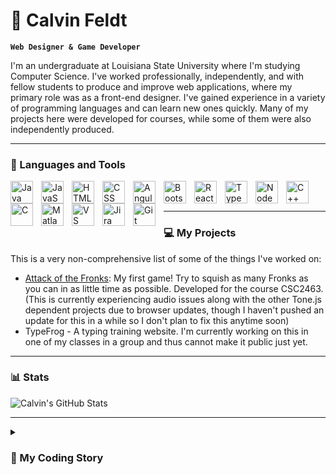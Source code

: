 # 🧙 Calvin Feldt

**`Web Designer & Game Developer`**

I'm an undergraduate at Louisiana State University where I'm studying Computer Science. I've worked professionally, independently, and with fellow students to produce and improve web applications, where my primary role was as a front-end designer. I've gained experience in a variety of programming languages and can learn new ones quickly. Many of my projects here were developed for courses, while some of them were also independently produced.

---

### 🧰 Languages and Tools
<img align="left" alt="Java" width="36px" style="padding-right:10px;" src="https://cdn.jsdelivr.net/gh/devicons/devicon/icons/java/java-original.svg" />
<img align="left" alt="JavaScript" width="36px" style="padding-right:10px;" src="https://cdn.jsdelivr.net/gh/devicons/devicon/icons/javascript/javascript-plain.svg" />
<img align="left" alt="HTML" width="36px" style="padding-right:10px;" src="https://cdn.jsdelivr.net/gh/devicons/devicon/icons/html5/html5-plain.svg" />
<img align="left" alt="CSS" width="36px" style="padding-right:10px;" src="https://cdn.jsdelivr.net/gh/devicons/devicon/icons/css3/css3-plain.svg" />
<img align="left" alt="Angular" width="36px" style="padding-right:10px;" src="https://cdn.jsdelivr.net/gh/devicons/devicon/icons/angularjs/angularjs-plain.svg" />
<img align="left" alt="Bootstrap" width="36px" style="padding-right:10px;" src="https://cdn.jsdelivr.net/gh/devicons/devicon/icons/bootstrap/bootstrap-plain.svg" />
<img align="left" alt="React" width="36px" style="padding-right:10px;" src="https://cdn.jsdelivr.net/gh/devicons/devicon/icons/react/react-original.svg" />
<img align="left" alt="TypeScript" width="36px" style="padding-right:10px;" src="https://cdn.jsdelivr.net/gh/devicons/devicon/icons/typescript/typescript-plain.svg" />
<img align="left" alt="NodeJS" width="36px" style="padding-right:10px;" src="https://cdn.jsdelivr.net/gh/devicons/devicon/icons/nodejs/nodejs-plain.svg" />
<img align="left" alt="C++" width="36px" style="padding-right:10px;" src="https://cdn.jsdelivr.net/gh/devicons/devicon/icons/cplusplus/cplusplus-plain.svg" />
<img align="left" alt="C" width="36px" style="padding-right:10px;" src="https://cdn.jsdelivr.net/gh/devicons/devicon/icons/c/c-plain.svg" />
<img align="left" alt="Matlab" width="36px" style="padding-right:10px;" src="https://cdn.jsdelivr.net/gh/devicons/devicon/icons/matlab/matlab-line.svg" />
<img align="left" alt="VS Code" width="36px" style="padding-right:10px;" src="https://cdn.jsdelivr.net/gh/devicons/devicon/icons/vscode/vscode-original.svg" />
<img align="left" alt="Jira" width="36px" style="padding-right:10px;" src="https://cdn.jsdelivr.net/gh/devicons/devicon/icons/jira/jira-plain.svg" />
<img align="left" alt="Git" width="36px" style="padding-right:10px;" src="https://cdn.jsdelivr.net/gh/devicons/devicon/icons/git/git-plain.svg" />

<br/>
<br/>

---

### 💻 My Projects

This is a very non-comprehensive list of some of the things I've worked on:

* [Attack of the Fronks](https://c-feldt.github.io/BugSquishProject/): My first game! Try to squish as many Fronks as you can in as little time as possible. Developed for the course CSC2463. (This is currently experiencing audio issues along with the other Tone.js dependent projects due to browser updates, though I haven't pushed an update for this in a while so I don't plan to fix this anytime soon)
* TypeFrog - A typing training website. I'm currently working on this in one of my classes in a group and thus cannot make it public just yet.

---

### 📊 Stats

![Calvin's GitHub Stats](https://github-readme-stats.vercel.app/api?username=c-feldt&show_icons=true&theme=midnight-purple)

---

<details>
  <summary><h3>📖 My Coding Story</h3></summary>
    When I was a kid, I loved Lego. Not just the sets with specific instructions, but also the boxes of whatever random pieces they had lying around. I always felt super excited to put together a cool new creation. Fast forward a few years to when Santa Clause gifted me a Wii (I was very good that year, what can I say?), I discovered another one of my passions: video games! Though it wasn't until high school that these two interests really mixed together. I took AP Computer Science out of curiosity and was hooked from my very first "Hello World!" I enrolled at LSU in Computer Science with a focus on Software Engineering hoping it wouldn't be too difficult to manage, but even though some classes have made me question my sanity, I've only grown to love this field even more. Every new project feels like putting more Lego bricks together to craft another creation. Driven by my passion for games and creation, I've begun experimenting with video game development and am looking to gain professional experience in the industry as the next step in my career. Soon, you'll see my name on the credits screen!
</details>
